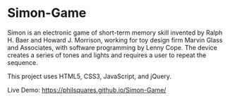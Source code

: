 # Simon-Game
Simon is an electronic game of short-term memory skill invented by Ralph H. Baer and Howard J. Morrison, working for toy design firm Marvin Glass and Associates, with software programming by Lenny Cope. The device creates a series of tones and lights and requires a user to repeat the sequence.

This project uses HTML5, CSS3, JavaScript, and jQuery. 

Live Demo: https://philsquares.github.io/Simon-Game/ 
